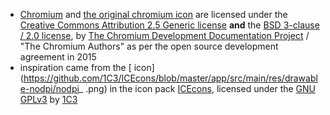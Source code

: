 - [Chromium](https://www.chromium.org) and [the original chromium icon](https://www.chromium.org/_/rsrc/1438879449147/config/customLogo.gif) are licensed under the [Creative Commons Attribution 2.5 Generic license](https://creativecommons.org/licenses/by/2.5/deed.en) **and** the [BSD 3-clause / 2.0 license](https://chromium.googlesource.com/chromium/src.git/+/master/LICENSE), by [The Chromium Development Documentation Project](http://dev.chromium.org/Home) / "The Chromium Authors" as per the open source development agreement in 2015
- inspiration came from the [ icon](https://github.com/1C3/ICEcons/blob/master/app/src/main/res/drawable-nodpi/nodpi_ .png) in the icon pack [ICEcons](https://github.com/1C3/ICEcons), licensed under the [GNU GPLv3](https://github.com/1C3/ICEcons/blob/master/LICENSE) by [1C3](https://github.com/1C3)